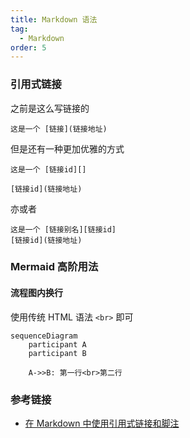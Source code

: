 ```yaml
---
title: Markdown 语法
tag:
  - Markdown
order: 5
---
```


### 引用式链接

之前是这么写链接的

```
这是一个 [链接](链接地址)
```

但是还有一种更加优雅的方式

```
这是一个 [链接id][]

[链接id](链接地址)
```

亦或者

```
这是一个 [链接别名][链接id]
[链接id](链接地址)
```

### Mermaid 高阶用法

#### 流程图内换行

使用传统 HTML 语法 `<br>` 即可

```mermaid
sequenceDiagram
    participant A
    participant B

    A->>B: 第一行<br>第二行

```

### 参考链接

- [在 Markdown 中使用引用式链接和脚注][]

​​<!-- +++++++++ 下面是引用式链接 +++++++++ -->

[在 Markdown 中使用引用式链接和脚注]: https://client.sspai.com/post/77513
